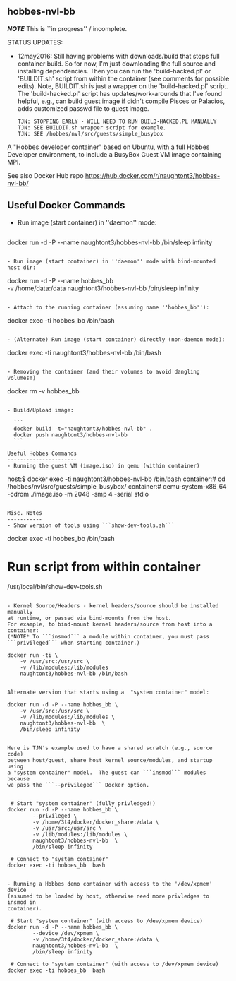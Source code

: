 hobbes-nvl-bb
---------------

***NOTE*** This is ``in progress'' / incomplete.

STATUS UPDATES:
 - 12may2016: Still having problems with downloads/build that stops
              full container build.  So for now, I'm just downloading
              the full source and installing dependencies.
              Then you can run the 'build-hacked.pl' or 'BUILDIT.sh' script 
              from within the container (see comments for possible edits).
              Note, BUILDIT.sh is just a wrapper on the 'build-hacked.pl' 
              script.  The 'build-hacked.pl' script has updates/work-arounds 
              that I've found helpful, e.g., can build guest image if didn't 
              compile Pisces or Palacios, adds customized passwd file to 
              guest image.

    ```
    TJN: STOPPING EARLY - WILL NEED TO RUN BUILD-HACKED.PL MANUALLY
    TJN: SEE BUILDIT.sh wrapper script for example.
    TJN: SEE /hobbes/nvl/src/guests/simple_busybox
    ```


A "Hobbes developer container" based on Ubuntu,
with a full Hobbes Developer environment, to include
a BusyBox Guest VM image containing MPI.

See also Docker Hub repo
https://hub.docker.com/r/naughtont3/hobbes-nvl-bb/


Useful Docker Commands
----------------------
- Run image (start container) in ''daemon'' mode:

  ```
 docker run -d -P --name <NAME> naughtont3/hobbes-nvl-bb /bin/sleep infinity
  ```

- Run image (start container) in ''daemon'' mode with bind-mounted host dir:

  ```
  docker run -d -P --name hobbes_bb \
           -v /home/data:/data  naughtont3/hobbes-nvl-bb /bin/sleep infinity
  ```

- Attach to the running container (assuming name ''hobbes_bb''):

  ```
  docker exec -ti hobbes_bb  /bin/bash
  ```

- (Alternate) Run image (start container) directly (non-daemon mode):

  ```
  docker exec -ti naughtont3/hobbes-nvl-bb /bin/bash
  ```

- Removing the container (and their volumes to avoid dangling volumes!)

  ```
  docker rm -v hobbes_bb
  ```

- Build/Upload image:

    ```
    docker build -t="naughtont3/hobbes-nvl-bb" .
    docker push naughtont3/hobbes-nvl-bb 
    ```

Useful Hobbes Commands
----------------------
- Running the guest VM (image.iso) in qemu (within container)

  ```
  host:$ docker exec -ti naughtont3/hobbes-nvl-bb /bin/bash
  container:# cd /hobbes/nvl/src/guests/simple_busybox/
  container:# qemu-system-x86_64 -cdrom ./image.iso -m 2048 -smp 4 -serial stdio
  ```

Misc. Notes
-----------
- Show version of tools using ```show-dev-tools.sh```

  ```
  docker exec -ti hobbes_bb  /bin/bash

   # Run script from within container
  /usr/local/bin/show-dev-tools.sh
  ```

- Kernel Source/Headers - kernel headers/source should be installed manually 
  at runtime, or passed via bind-mounts from the host.
  For example, to bind-mount kernel headers/source from host into a container:
  (*NOTE* To ```insmod``` a module within container, you must pass
  ```privileged``` when starting container.)

  ```
    docker run -ti \
        -v /usr/src:/usr/src \
        -v /lib/modules:/lib/modules
        naughtont3/hobbes-nvl-bb /bin/bash
  ```

  Alternate version that starts using a  "system container" model:

  ```
    docker run -d -P --name hobbes_bb \
        -v /usr/src:/usr/src \
        -v /lib/modules:/lib/modules \
        naughtont3/hobbes-nvl-bb  \
        /bin/sleep infinity 
  ```

  Here is TJN's example used to have a shared scratch (e.g., source code)
  between host/guest, share host kernel source/modules, and startup using
  a "system container" model.  The guest can ```insmod``` modules because
  we pass the ```--privileged``` Docker option.


   ```
     # Start "system container" (fully privledged!)
    docker run -d -P --name hobbes_bb \
            --privileged \
            -v /home/3t4/docker/docker_share:/data \
            -v /usr/src:/usr/src \
            -v /lib/modules:/lib/modules \
            naughtont3/hobbes-nvl-bb  \
            /bin/sleep infinity

     # Connect to "system container"
    docker exec -ti hobbes_bb  bash
   ```

- Running a Hobbes demo container with access to the '/dev/xpmem' device
  (assumed to be loaded by host, otherwise need more privledges to insmod in
  container).

   ```
     # Start "system container" (with access to /dev/xpmem device)
    docker run -d -P --name hobbes_bb \
            --device /dev/xpmem \
            -v /home/3t4/docker/docker_share:/data \
            naughtont3/hobbes-nvl-bb  \
            /bin/sleep infinity

     # Connect to "system container" (with access to /dev/xpmem device)
    docker exec -ti hobbes_bb  bash
   ```

    
